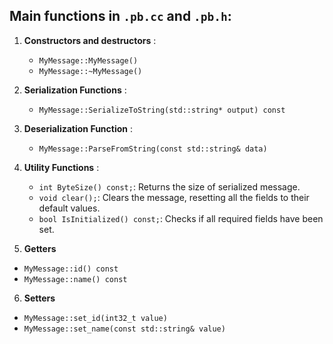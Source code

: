 ## Main functions in `.pb.cc` and `.pb.h`: 
1. **Constructors and destructors** : 
 
    - `MyMessage::MyMessage()`
    - `MyMessage::~MyMessage()`

2. **Serialization Functions** :

    - `MyMessage::SerializeToString(std::string* output) const`

3. **Deserialization Function** :

     - `MyMessage::ParseFromString(const std::string& data)`

4. **Utility Functions** :
    
    - `int ByteSize() const;`:       Returns the size of serialized message.
    - `void clear();`:               Clears the message, resetting all the fields to their default values.
    - `bool IsInitialized() const;`: Checks if all required fields have been set.  

5. **Getters**
   
- `MyMessage::id() const`
- `MyMessage::name() const`

6. **Setters**
- `MyMessage::set_id(int32_t value)`
- `MyMessage::set_name(const std::string& value)`
